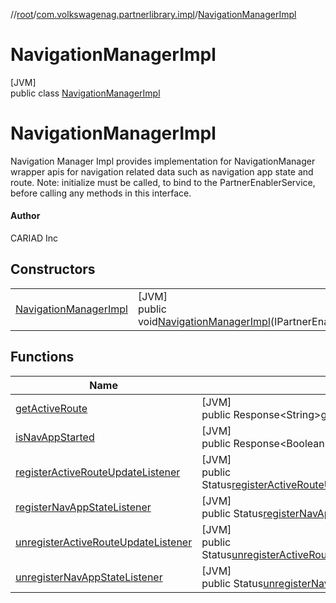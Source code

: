 //[root](../../../index.md)/[com.volkswagenag.partnerlibrary.impl](../index.md)/[NavigationManagerImpl](index.md)

# NavigationManagerImpl

[JVM]\
public class [NavigationManagerImpl](index.md)

# NavigationManagerImpl

 Navigation Manager Impl provides implementation for NavigationManager wrapper apis for navigation related data such as navigation app state and route. Note: initialize must be called, to bind to the PartnerEnablerService, before calling any methods in this interface.

#### Author

CARIAD Inc

## Constructors

| | |
|---|---|
| [NavigationManagerImpl](-navigation-manager-impl.md) | [JVM]<br>public void[NavigationManagerImpl](-navigation-manager-impl.md)(IPartnerEnablerservice) |

## Functions

| Name | Summary |
|---|---|
| [getActiveRoute](get-active-route.md) | [JVM]<br>public Response&lt;String&gt;[getActiveRoute](get-active-route.md)() |
| [isNavAppStarted](is-nav-app-started.md) | [JVM]<br>public Response&lt;Boolean&gt;[isNavAppStarted](is-nav-app-started.md)() |
| [registerActiveRouteUpdateListener](register-active-route-update-listener.md) | [JVM]<br>public Status[registerActiveRouteUpdateListener](register-active-route-update-listener.md)(ActiveRouteUpdateListeneractiveRouteUpdateListener) |
| [registerNavAppStateListener](register-nav-app-state-listener.md) | [JVM]<br>public Status[registerNavAppStateListener](register-nav-app-state-listener.md)(NavAppStateListenernavAppStateListener) |
| [unregisterActiveRouteUpdateListener](unregister-active-route-update-listener.md) | [JVM]<br>public Status[unregisterActiveRouteUpdateListener](unregister-active-route-update-listener.md)(ActiveRouteUpdateListeneractiveRouteUpdateListener) |
| [unregisterNavAppStateListener](unregister-nav-app-state-listener.md) | [JVM]<br>public Status[unregisterNavAppStateListener](unregister-nav-app-state-listener.md)(NavAppStateListenernavAppStateListener) |
